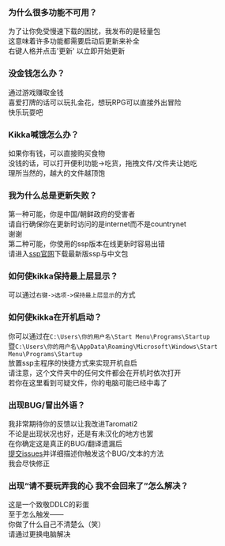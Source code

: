### 为什么很多功能不可用？  
为了让你免受慢速下载的困扰，我发布的是轻量包  
这意味着许多功能都需要启动后更新来补全  
右键人格并点击'更新' 以立即开始更新  

### 没金钱怎么办？  
通过游戏赚取金钱  
喜爱打牌的话可以玩扎金花，想玩RPG可以直接外出冒险  
快乐玩耍吧  

### Kikka喊饿怎么办？  
如果你有钱，可以直接购买食物  
没钱的话，可以打开便利功能->吃货，拖拽文件/文件夹让她吃  
理所当然的，越大的文件越顶饱  

### 我为什么总是更新失败？  
第一种可能，你是中国/朝鲜政府的受害者  
请自行确保你在更新时访问的是internet而不是countrynet  
谢谢  
第二种可能，你使用的ssp版本在线更新时容易出错  
请进入[ssp官网]( http://ssp.shillest.net/ )下载最新版ssp与中文包  

### 如何使kikka保持最上层显示？  
可以通过`右键->选项->保持最上层显示`的方式  

### 如何使kikka在开机启动？  
你可以通过在`C:\Users\你的用户名\Start Menu\Programs\Startup`  
暨`C:\Users\你的用户名\AppData\Roaming\Microsoft\Windows\Start Menu\Programs\Startup`  
放置ssp主程序的快捷方式来实现开机自启  
请注意，这个文件夹中的任何文件都会在开机时依次打开  
若你在这里看到可疑文件，你的电脑可能已经中毒了  

### 出现BUG/冒出外语？  
我非常期待你的反馈以让我改进Taromati2  
不论是出现状况也好，还是有未汉化的地方也罢  
在你确定这是真正的BUG/翻译遗漏后  
[提交issues]( https://github.com/Taromati2/Taromati2/issues/new?assignees=steve02081504&labels=bug&template=bug-report.md&title=a+bug )并详细描述你触发这个BUG/文本的方法  
我会尽快修正  

### 出现“请不要玩弄我的心 我不会回来了”怎么解决？  
这是一个致敬DDLC的彩蛋  
至于怎么触发——  
你做了什么自己不清楚么（笑）  
请通过更换电脑解决  

